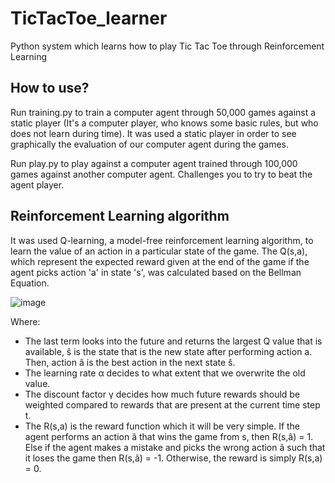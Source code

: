 # TicTacToe_learner

Python system which learns how to play Tic Tac Toe through Reinforcement Learning



## How to use?

Run training.py to train a computer agent through 50,000 games against a static player (It's a computer player, who knows some basic rules, but who does not learn during time). It was used a static player in order to see graphically the evaluation of our computer agent during the games. 

Run play.py to play against a computer agent trained through 100,000 games against another computer agent. Challenges you to try to beat the agent player.



## Reinforcement Learning algorithm

It was used Q-learning, a model-free reinforcement learning algorithm, to learn the value of an action in a particular state of the game. The Q(s,a), which represent the expected reward given at the end of the game if the agent picks action 'a' in state 's', was calculated based on the Bellman Equation. 


![image](https://user-images.githubusercontent.com/98130096/158215465-1118929e-139f-441d-8640-b29a7b3278c1.png)

Where:
  - The last term looks into the future and returns the largest Q value that is available, ŝ is the state that is the new state after performing action a. Then, action â is the best action in the next state ŝ.
  - The learning rate α decides to what extent that we overwrite the old value.
  - The discount factor γ decides how much future rewards should be weighted compared to rewards that are present at the current time step t.
  - The R(s,a) is the reward function which it will be very simple. If the agent performs an action â that wins the game from s, then R(s,â) = 1. Else if the agent makes a mistake and picks the wrong action ã such that it loses the game then R(s,ã) = -1. Otherwise, the reward is simply R(s,a) = 0.
 



